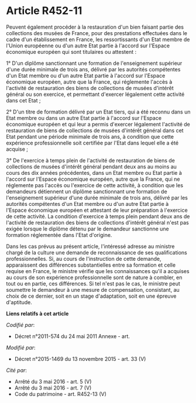 # Article R452-11

Peuvent également procéder à la restauration d'un bien faisant partie des collections des musées de France, pour des
prestations effectuées dans le cadre d'un établissement en France, les ressortissants d'un Etat membre de l'Union européenne
ou d'un autre Etat partie à l'accord sur l'Espace économique européen qui sont titulaires ou attestent :

1° D'un diplôme sanctionnant une formation de l'enseignement supérieur d'une durée minimale de trois ans, délivré par les
autorités compétentes d'un Etat membre ou d'un autre Etat partie à l'accord sur l'Espace économique européen, autre que la
France, qui réglemente l'accès à l'activité de restauration des biens de collections de musées d'intérêt général ou son
exercice, et permettant d'exercer légalement cette activité dans cet Etat ;

2° D'un titre de formation délivré par un Etat tiers, qui a été reconnu dans un Etat membre ou dans un autre Etat partie à
l'accord sur l'Espace économique européen et qui leur a permis d'exercer légalement l'activité de restauration de biens de
collections de musées d'intérêt général dans cet Etat pendant une période minimale de trois ans, à condition que cette
expérience professionnelle soit certifiée par l'Etat dans lequel elle a été acquise ;

3° De l'exercice à temps plein de l'activité de restauration de biens de collections de musées d'intérêt général pendant deux
ans au moins au cours des dix années précédentes, dans un Etat membre ou Etat partie à l'accord sur l'Espace économique
européen, autre que la France, qui ne réglemente pas l'accès ou l'exercice de cette activité, à condition que les demandeurs
détiennent un diplôme sanctionnant une formation de l'enseignement supérieur d'une durée minimale de trois ans, délivré par
les autorités compétentes d'un Etat membre ou d'un autre Etat partie à l'Espace économique européen et attestant de leur
préparation à l'exercice de cette activité. La condition d'exercice à temps plein pendant deux ans de l'activité de
restauration des biens de collections d'intérêt général n'est pas exigée lorsque le diplôme détenu par le demandeur
sanctionne une formation réglementée dans l'Etat d'origine.

Dans les cas prévus au présent article, l'intéressé adresse au ministre chargé de la culture une demande de reconnaissance de
ses qualifications professionnelles. Si, au cours de l'instruction de cette demande, apparaissent des différences
substantielles entre sa formation et celle requise en France, le ministre vérifie que les connaissances qu'il a acquises au
cours de son expérience professionnelle sont de nature à combler, en tout ou en partie, ces différences. Si tel n'est pas le
cas, le ministre peut soumettre le demandeur à une mesure de compensation, consistant, au choix de ce dernier, soit en un
stage d'adaptation, soit en une épreuve d'aptitude.

**Liens relatifs à cet article**

_Codifié par_:

  - Décret n°2011-574 du 24 mai 2011 Annexe - art.

_Modifié par_:

  - Décret n°2015-1469 du 13 novembre 2015 - art. 33 (V)

_Cité par_:

  - Arrêté du 3 mai 2016 - art. 5 (V)
  - Arrêté du 3 mai 2016 - art. 7 (V)
  - Code du patrimoine - art. R452-13 (V)
